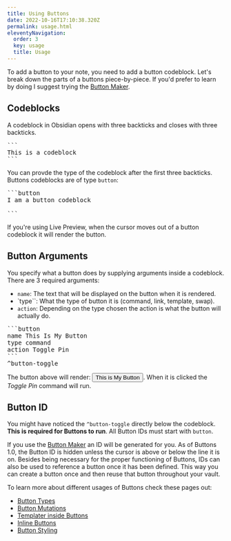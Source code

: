 ```yaml
---
title: Using Buttons
date: 2022-10-16T17:10:38.320Z
permalink: usage.html
eleventyNavigation:
  order: 3
  key: usage
  title: Usage
---
```


To add a button to your note, you need to add a button codeblock. Let's break down the parts of a buttons piece-by-piece. If you'd prefer to learn by doing I suggest trying the [Button Maker](/maker).

## Codeblocks

A codeblock in Obsidian opens with three backticks and closes with three backticks.

<pre>
```
This is a codeblock
```
</pre>

You can provde the type of the codeblock after the first three backticks. Buttons codeblocks are of type `button`:

<pre>
```button
I am a button codeblock

```
</pre>

If you're using Live Preview, when the cursor moves out of a button codeblock it will render the button.

## Button Arguments

You specify what a button does by supplying arguments inside a codeblock. There are 3 required arguments:
- `name`: The text that will be displayed on the button when it is rendered.
- `type``: What the type of button it is (command, link, template, swap).
- `action`: Depending on the type chosen the action is what the button will actually do.

<pre>
```button
name This Is My Button
type command
action Toggle Pin
```
^button-toggle
</pre>

The button above will render: <button>This is My Button</button>. When it is clicked the _Toggle Pin_ command will run.

## Button ID

You might have noticed the `^button-toggle` directly below the codeblock. **This is required for Buttons to run**. All Button IDs must start with `button`.

If you use the [Button Maker](/maker) an ID will be generated for you. As of Buttons 1.0, the Button ID is hidden unless the cursor is above or below the line it is on. Besides being necessary for the proper functioning of Buttons, IDs can also be used to reference a button once it has been defined. This way you can create a button once and then reuse that button throughout your vault.


To learn more about different usages of Buttons check these pages out:
- [Button Types](/usage/types)
- [Button Mutations](/usage/mutations)
- [Templater inside Buttons](/usage/templater)
- [Inline Buttons](/usage/inline)
- [Button Styling](/usage/styling)
